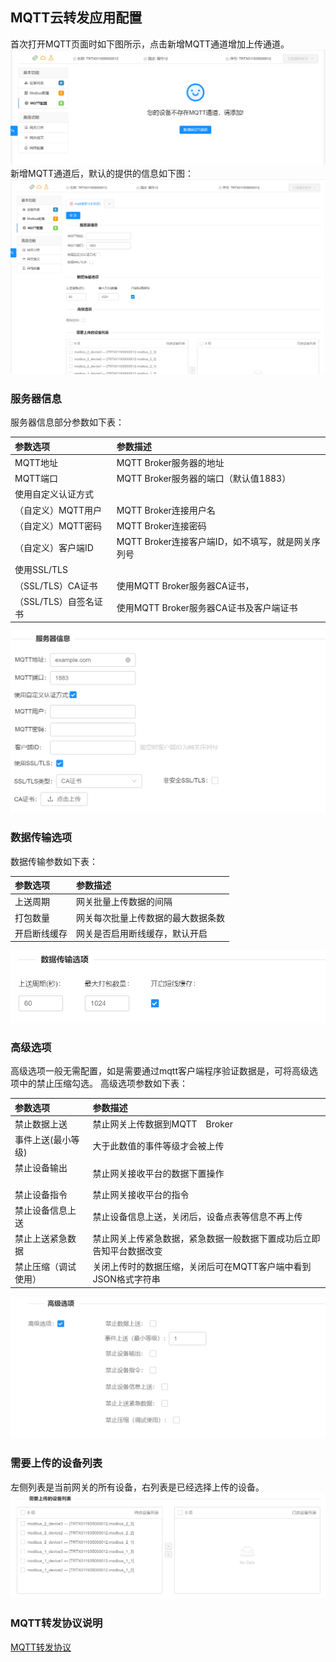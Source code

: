 ## MQTT云转发应用配置

首次打开MQTT页面时如下图所示，点击新增MQTT通道增加上传通道。
![](imgs/2019-10-11-18-58-19.png)
新增MQTT通道后，默认的提供的信息如下图：
![](imgs/2019-10-11-18-58-48.png)

### 服务器信息
服务器信息部分参数如下表：

| 参数选项         | 参数描述                                                |
| :--------------- | :------------------------------------------------------ |
| MQTT地址         | MQTT Broker服务器的地址         |
| MQTT端口         | MQTT Broker服务器的端口（默认值1883）                             |
| 使用自定义认证方式         |                                              |
| （自定义）MQTT用户     |  MQTT Broker连接用户名                        |
| （自定义）MQTT密码   |  MQTT Broker连接密码                |
| （自定义）客户端ID   |  MQTT Broker连接客户端ID，如不填写，就是网关序列号        |
| 使用SSL/TLS         |                                             |
| （SSL/TLS）CA证书   | 使用MQTT Broker服务器CA证书，                                          |
| （SSL/TLS）自签名证书     | 使用MQTT Broker服务器CA证书及客户端证书                   |

![](imgs/2019-10-11-18-55-20.png)

### 数据传输选项
数据传输参数如下表：

| 参数选项         | 参数描述                                                |
| :--------------- | :------------------------------------------------------ |
| 上送周期         | 网关批量上传数据的间隔        |
| 打包数量         | 网关每次批量上传数据的最大数据条数                        |
| 开启断线缓存      | 网关是否启用断线缓存，默认开启                           |

![](imgs/2019-10-11-18-55-39.png)

### 高级选项
高级选项一般无需配置，如是需要通过mqtt客户端程序验证数据是，可将高级选项中的禁止压缩勾选。
高级选项参数如下表：

| 参数选项         | 参数描述                                                |
| :--------------- | :------------------------------------------------------ |
| 禁止数据上送         | 禁止网关上传数据到MQTT　Broker        |
| 事件上送(最小等级)    | 大于此数值的事件等级才会被上传                    |
| 禁止设备输出     　　 | 禁止网关接收平台的数据下置操作                       |
| 禁止设备指令         | 禁止网关接收平台的指令        |
| 禁止设备信息上送         | 禁止设备信息上送，关闭后，设备点表等信息不再上传                   |
| 禁止上送紧急数据      | 禁止网关上传紧急数据，紧急数据一般数据下置成功后立即告知平台数据改变    |
| 禁止压缩（调试使用）      | 关闭上传时的数据压缩，关闭后可在MQTT客户端中看到JSON格式字符串     |

![](imgs/2019-10-11-18-55-56.png)

### 需要上传的设备列表
左侧列表是当前网关的所有设备，右列表是已经选择上传的设备。
![](imgs/2019-10-11-18-56-20.png)


### MQTT转发协议说明
[MQTT转发协议](https://github.com/thingsroot/mqtt_standard/blob/master/%E8%AE%BE%E5%A4%87.md)

